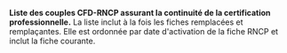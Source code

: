 **Liste des couples CFD-RNCP assurant la continuité de la certification professionnelle.** La liste inclut à la fois les fiches remplacées et remplaçantes. Elle est ordonnée par date d'activation de la fiche RNCP et inclut la fiche courante.
